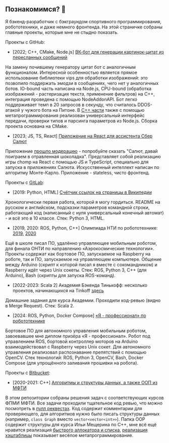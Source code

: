 ## Познакомимся? 👋

Я бэкенд-разработчик с бэкграундом спортивного программирования, робототехники, и даже немного фронтенда. На этой страничке собраны главные проекты, которые мне не стыдно показать.

Проекты с GitHub:
- [2022; C++, CMake, Node.js] [ВК-бот для генерации картинок-цитат из пересланных сообщений](https://github.com/FeDaniil/newquote)

На замену почившему генератору цитат бот с аналогичным функционалом. Интересной особенностью является прямое использование библиотеки vips для обработки изображений: это позволило поддержать эмодзи в сообщениях, чего нет у аналогичных ботов. IO-bound часть написана на Node.js, CPU-bound (обработка изображений - растеризация текста, применение фильтров) на C++, интеграция проведена с помощью NodeAddonAPI. Бот легко поддерживает темп в 20 запросов в секунду, что считалось DDOS-атакой у чужого бота на Питоне. В [C++ части](https://github.com/FeDaniil/newquote/blob/master/index.cpp) также с помощью метапрограммирования реализован универсальный интерфейс передачи, проверки типов и парсинга параметров из Node.js. Сборка проекта основана на CMake.

- [2023; JS, TS, React] [Приложение на React для ассистента Сбер Салют](https://github.com/FeDaniil/chomp-sber)

Приложение [прошло модерацию](https://developers.sber.ru/link/dZrOFig) - попробуйте сказать "Салют, давай поиграем в отравленная шоколадка". Представляет собой реализацию игры chomp на React с помощью JS и TypeScript, специально для запуска в приложениях Салюта. Искусственный интеллект написан по алгоритму Монте-Карло. Приложение - stateless, чисто фронтенд.

Проекты с [GitLab](https://gitlab.com/fedaniil):
- [2019: Python, HTML] [Счётчик ссылок на страницы в Википедии](https://gitlab.com/fedaniil/wikipedia-link-counter)

Хронологически первая работа, которой я могу гордиться. README на русском и английском, подсказки параметров командной строки, работающий код (написанный с нуля универсальный конечный автомат) - и всё это в 10 классе. Стек: Python 3, HTML.

- [2019, 2020: ROS, Python, C++] Олимпиада НТИ по робототехнике: [2019](https://gitlab.com/fedaniil/crosrover), [2020](https://gitlab.com/fedaniil/ass-rover)

Ещё в школе писал ПО, удалённо управляющее мобильным роботом, для финала ОНТИ по направлению «Аэрокосмические технологии». Проекты содержат как бортовое ПО, запускаемое на Raspberry на роботе, так и ПО, запускаемое на управляющем компьютере. Общение между Arduino (скрипт к которой писал я вместе с сокомандником) и Raspberry идёт через Unix сокеты. Стек: ROS, Python 3, C++ (для Arduino), Bash (скрипты для запуска ROS-команд).

- [2022-2023: Scala 2] Академия Бэкенда Тинькофф: несколько проектов, начинающихся на Tinkoff [здесь](https://gitlab.com/users/fedaniil/projects)

Домашние задания для курса Академии. Проходили код-ревью (видно в Merge Request). Стек: Scala 2.

- [2024: ROS, Python, Docker Compose] [«Я - профессионал» по робототехнике](https://gitlab.com/fedaniil/iprofi2024-robot-final)

Бортовое ПО для автономного управления мобильным роботом, завоевавшее мне диплом призёра «Я - профессионал». Робот под управлением ROS, бортовой контроллер моторов на Arduino взаимодействовал с Raspberry через Unix сокет. Для автономного управления реализовал распознавание препятствий с помощью OpenCV. Стек технологий: ROS, Python 3, OpenCV, Bash, Docker Compose (для упрощённого заливания прошивки на робота).

Проекты с [Bitbucket](https://bitbucket.com/fedaniil):
- [2020-2021: C++] [Алгоритмы и структуры данных, а также ООП из МФТИ](https://bitbucket.org/FeDaniil/mipt-algo/src/master/)

В этом репозитории собраны решения задач с соответствующих курсов ФПМИ МФТИ. Все задачи проходили тщательное код ревью, что можно посмотреть в [пулл реквестах](https://bitbucket.org/FeDaniil/mipt-algo/pull-requests/?state=ALL). Код содержит комментарии для проверяющего, для алгоритмов нужно было писать структуры данных (например, `class Graph` вместо `vector<vector<int>>`). Папка OOP содержит структуры для курса Ильи Мещерина по C++, мне всё ещё нравится реализация [быстрого аллокатора и списка](https://bitbucket.org/FeDaniil/mipt-algo/src/master/OOP/fastallocator_list/fastallocator.h), [реализация хэштаблицы](https://bitbucket.org/FeDaniil/mipt-algo/src/master/OOP/UnorderedMap/unordered_map.h) показывает весёлое метапрограммирование.
<!--
**FeDaniil/fedaniil** is a ✨ _special_ ✨ repository because its `README.md` (this file) appears on your GitHub profile.

Here are some ideas to get you started:

- 🔭 I’m currently working on ...
- 🌱 I’m currently learning ...
- 👯 I’m looking to collaborate on ...
- 🤔 I’m looking for help with ...
- 💬 Ask me about ...
- 📫 How to reach me: ...
- 😄 Pronouns: ...
- ⚡ Fun fact: ...
-->
